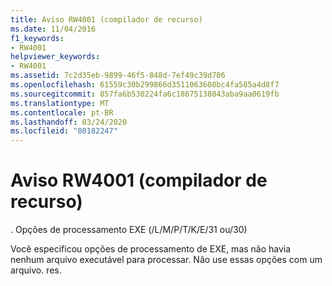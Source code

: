 ```yaml
---
title: Aviso RW4001 (compilador de recurso)
ms.date: 11/04/2016
f1_keywords:
- RW4001
helpviewer_keywords:
- RW4001
ms.assetid: 7c2d35eb-9899-46f5-848d-7ef49c39d706
ms.openlocfilehash: 61559c30b299866d3511063608bc4fa585a4d8f7
ms.sourcegitcommit: 857fa6b530224fa6c18675138043aba9aa0619fb
ms.translationtype: MT
ms.contentlocale: pt-BR
ms.lasthandoff: 03/24/2020
ms.locfileid: "80182247"
---
```

# <a name="resource-compiler-warning-rw4001"></a>Aviso RW4001 (compilador de recurso)

. Opções de processamento EXE (/L/M/P/T/K/E/31 ou/30)

Você especificou opções de processamento de EXE, mas não havia nenhum arquivo executável para processar. Não use essas opções com um arquivo. res.
